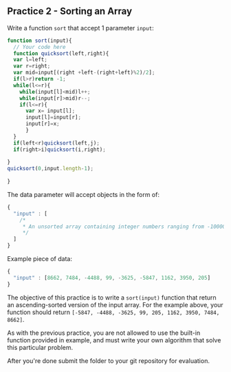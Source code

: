 ## Practice 2 - Sorting an Array

Write a function `sort` that accept 1 parameter `input`:

```javascript
function sort(input){
  // Your code here
  function quicksort(left,right){
  var l=left;
  var r=right;
  var mid=input[(right +left-(right+left)%2)/2];
  if(l>r)return -1;
  while(l<=r){
    while(input[l]<mid)l++;
    while(input[r]>mid)r--;
    if(l<=r){
      var x= input[l];
      input[l]=input[r];
      input[r]=x;
      }
  }
  if(left<r)quicksort(left,j);
  if(right>i)quicksort(i,right);
  
}
quicksort(0,input.length-1);
  
}
```

The data parameter will accept objects in the form of:

```javascript
{
  "input" : [
    /*
     * An unsorted array containing integer numbers ranging from -10000 to 10000.
     */
  ]
}
```

Example piece of data:

```javascript
{
  "input" : [8662, 7484, -4488, 99, -3625, -5847, 1162, 3950, 205]
}
```

The objective of this practice is to write a `sort(input)` function that return an ascending-sorted version of the input array. For the example above, your function should return `[-5847, -4488, -3625, 99, 205, 1162, 3950, 7484, 8662]`.

As with the previous practice, you are not allowed to use the built-in function provided in example, and must write your own algorithm that solve this particular problem.

After you're done submit the folder to your git repository for evaluation.
